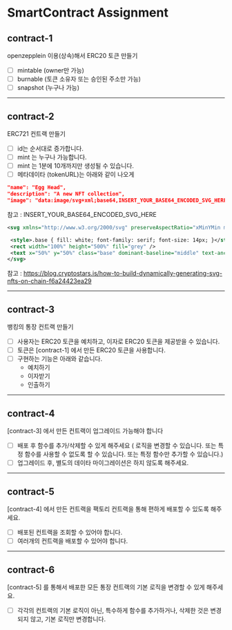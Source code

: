 # SmartContract Assignment

## contract-1

openzepplein 이용(상속)해서 ERC20 토큰 만들기

-   [ ] mintable (owner만 가능)
-   [ ] burnable (토큰 소유자 또는 승인된 주소만 가능)
-   [ ] snapshot (누구나 가능)

---

## contract-2

ERC721 컨트랙 만들기

-   [ ] id는 순서대로 증가합니다.
-   [ ] mint 는 누구나 가능합니다.
-   [ ] mint 는 1분에 10개까지만 생성될 수 있습니다.
-   [ ] 메타데이타 (tokenURL)는 아래와 같이 나오게

```json
"name": "Egg Head",
"description": "A new NFT collection",
"image": "data:image/svg+xml;base64,INSERT_YOUR_BASE64_ENCODED_SVG_HERE"
```

참고 : INSERT_YOUR_BASE64_ENCODED_SVG_HERE

```svg
<svg xmlns="http://www.w3.org/2000/svg" preserveAspectRatio="xMinYMin meet" viewBox="0 0 350 350">

 <style>.base { fill: white; font-family: serif; font-size: 14px; }</style>
 <rect width="100%" height="500%" fill="grey" />
 <text x="50%" y="50%" class="base" dominant-baseline="middle" text-anchor="middle">아이디 표시, 별명입력</text>
</svg>
```

참고 : https://blog.cryptostars.is/how-to-build-dynamically-generating-svg-nfts-on-chain-f6a24423ea29

---

## contract-3

뱅킹의 통장 컨트랙 만들기

-   [ ] 사용자는 ERC20 토큰을 예치하고, 이자로 ERC20 토큰을 제공받을 수 있습니다.
-   [ ] 토큰은 [contract-1] 에서 만든 ERC20 토큰을 사용합니다.
-   [ ] 구현하는 기능은 아래와 같습니다.
    -   예치하기
    -   이자받기
    -   인출하기

---

## contract-4

[contract-3] 에서 만든 컨트랙이 업그레이드 가능해야 합니다

-   [ ] 배포 후 함수를 추가/삭제할 수 있게 해주세요 ( 로직을 변경할 수 있습니다. 또는 특정 함수를 사용할 수 없도록 할 수 있습니다. 또는 특정 함수만 추가할 수 있습니다.)
-   [ ] 업그레이드 후, 별도의 데이타 마이그레이션은 하지 않도록 해주세요.

---

## contract-5

[contract-4] 에서 만든 컨트랙을 팩토리 컨트랙을 통해 편하게 배포할 수 있도록 해주세요.

-   [ ] 배포된 컨트랙을 조회할 수 있어야 합니다.
-   [ ] 여러개의 컨트랙을 배포할 수 있어야 합니다.

---

## contract-6

[contract-5] 를 통해서 배포한 모든 통장 컨트랙의 기본 로직을 변경할 수 있게 해주세요.

-   [ ] 각각의 컨트랙의 기본 로직이 아닌, 특수하게 함수를 추가하거나, 삭제한 것은 변경되지 않고, 기본 로직만 변경합니다.

